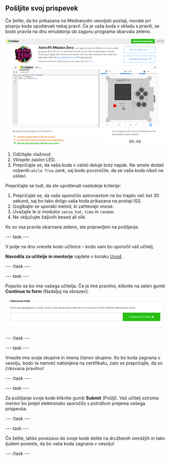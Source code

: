 ## Pošljite svoj prispevek

Če želite, da bo prikazana na Mednarodni vesoljski postaji, morate pri pisanju kode upoštevati nekaj pravil. Če je vaša koda v skladu s pravili, se bodo pravila na dnu emulatorja ob zagonu programa obarvala zeleno.

![Potrditev](images/validation.png)

1. Odčitajte vlažnost.
2. Vklopite zaslon LED.
3. Prepričajte se, da vaša koda v celoti deluje brez napak. Ne smete dodati nobenih `while True` zank, saj bodo povzročile, da se vaša koda nikoli ne ustavi.

Prepričajte se tudi, da ste upoštevali naslednje kriterije:

1. Prepričajte se, da vaše sporočilo astronavtom ne bo trajalo več kot 30 sekund, saj bo tako dolgo vaša koda prikazana na postaji ISS.
2. Izogibajte se uporabi metod, ki zahtevajo vnose.
3. Uvažajte le iz modulov `sense_hat`, `time` in `random`.
4. Ne vključujte žaljiviih besed ali slik.

Ko so vsa pravila obarvana zeleno, ste pripravljeni na pošiljanje.

\--- task \---

V polje na dnu vnesite kodo učilnice – kodo vam bo sporočil vaš učitelj.

**Navodila za učitelje in mentorje** najdete v koraku [Uvod](https://projects.raspberrypi.org/en/projects/astro-pi-mission-zero/1).

\--- /task \---

\--- task \---

Pojavilo se bo ime vašega učitelja. Če je ime pravilno, kliknite na zelen gumb **Continue to form** (Nadaljuj na obrazec).

![Nadaljuj na obrazec](images/continue-to-form.png)

\--- /task \---

\--- task \---

Vnesite ime svoje skupine in imena članov skupine. Ko bo koda zagnana v vesolju, bodo ta namreč natisnjena na certifikatu, zato se prepričajte, da so črkovana pravilno!

\--- /task \---

\--- task \---

Za pošiljanje svoje kode kliknite gumb **Submit** (Pošlji). Vaš učitelj oziroma mentor bo prejel elektronsko sporočilo s potrdilom prejema vašega prispevka.

\--- /task \---

\--- task \---

Če želite, lahko povezavo do svoje kode delite na družbenih omrežjih in tako ljudem poveste, da bo vaša koda zagnana v vesolju!

\--- /task \---